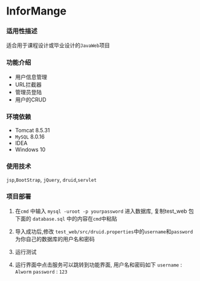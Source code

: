 # InforMange

### 适用性描述
适合用于课程设计或毕业设计的`JavaWeb`项目


### 功能介绍

* 用户信息管理
* URL拦截器
* 管理员登陆
* 用户的CRUD

### 环境依赖

* Tomcat 8.5.31
* `MySQL` 8.0.16
* IDEA
* Windows 10

### 使用技术
`jsp`,`BootStrap`, `jQuery`, `druid`,`servlet`

### 项目部署

1. 在`cmd` 中输入 
    `mysql -uroot -p yourpassword` 进入数据库, 复制test_web 包下面的 `database.sql` 中的内容在`cmd`中粘贴

2. 导入成功后,修改 `test_web/src/druid.properties`中的`username`和`password`为你自己的数据库的用户名和密码

3. 运行测试

4. 运行界面中点击服务可以跳转到功能界面, 用户名和密码如下
	`username` : `Alworm`
	`password` : `123`

